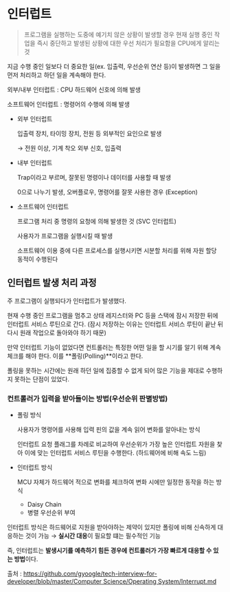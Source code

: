 # 인터럽트

> 프로그램을 실행하는 도중에 예기치 않은 상황이 발생할 경우 현재 실행 중인 작업을 즉시 중단하고 발생된 상황에 대한 우선 처리가 필요함을 CPU에게 알리는 것

지금 수행 중인 일보다 더 중요한 일(ex. 입출력, 우선순위 연산 등)이 발생하면 그 일을 먼저 처리하고 하던 일을 계속해야 한다.
> 

외부/내부 인터럽트 : CPU 하드웨어 신호에 의해 발생

소프트웨어 인터럽트 : 명령어의 수행에 의해 발생

- 외부 인터럽트
    
    입출력 장치, 타이밍 장치, 전원 등 외부적인 요인으로 발생
    
    → 전원 이상, 기계 착오 외부 신호, 입출력
    
- 내부 인터럽트
    
    Trap이라고 부르며, 잘못된 명령이나 데이터를 사용할 때 발생
    
    0으로 나누기 발생, 오버플로우, 명령어를 잘못 사용한 경우 (Exception)
    
- 소프트웨어 인터럽트
    
    프로그램 처리 중 명령의 요청에 의해 발생한 것 (SVC 인터럽트)
    
    사용자가 프로그램을 실행시킬 때 발생
    
    소프트웨어 이용 중에 다른 프로세스를 실행시키면 시분할 처리를 위해 자원 할당 동적이 수행된다
    

## 인터럽트 발생 처리 과정

주 프로그램이 실행되다가 인터럽트가 발생했다.

현재 수행 중인 프로그램을 멈추고 상태 레지스터와 PC 등을 스택에 잠시 저장한 뒤에 인터럽트 서비스 루틴으로 간다. (잠시 저장하는 이유는 인터럽트 서비스 루틴이 끝난 뒤 다시 원래 작업으로 돌아와야 하기 때문)

만약 인터럽트 기능이 없었다면 컨트롤러는 특정한 어떤 일을 할 시기를 알기 위해 계속 체크를 해야 한다. 이를 **폴링(Polling)**이라고 한다.

폴링을 못하는 시간에는 원래 하던 일에 집중할 수 없게 되어 많은 기능을 제대로 수행하지 못하는 단점이 있었다.

### 컨트롤러가 입력을 받아들이는 방법(우선순위 판별방법)

- 폴링 방식
    
    사용자가 명령어를 사용해 입력 핀의 값을 계속 읽어 변화를 알아내는 방식
    
    인터럽트 요청 플래그를 차례로 비교하여 우선순위가 가장 높은 인터럽트 자원을 찾아 이에 맞는 인터럽트 서비스 루틴을 수행한다. (하드웨어에 비해 속도 느림)
    
- 인터럽트 방식
    
    MCU 자체가 하드웨어 적으로 변화를 체크하여 변화 시에만 일정한 동작을 하는 방식
    
    - Daisy Chain
    - 병렬 우선순위 부여

인터럽트 방식은 하드웨어로 지원을 받아야하는 제약이 있지만 폴링에 비해 신속하게 대응하는 것이 가능 → **************************실시간 대응**************************이 필요할 떄는 필수적인 기능

즉, 인터럽트는 **발생시기를 예측하기 힘든 경우에 컨트롤러가 가장 빠르게 대응할 수 있는 방법**이다.

출처 : [https://github.com/gyoogle/tech-interview-for-developer/blob/master/Computer Science/Operating System/Interrupt.md](https://github.com/gyoogle/tech-interview-for-developer/blob/master/Computer%20Science/Operating%20System/Interrupt.md)
